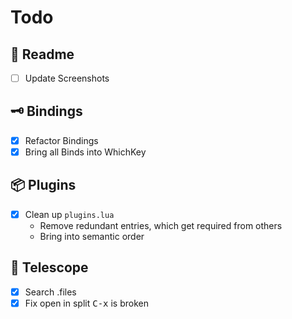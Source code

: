 # Todo

## 📄 Readme
- [ ] Update Screenshots

## 🗝  Bindings
- [x] Refactor Bindings
- [x] Bring all Binds into WhichKey

## 📦 Plugins
- [x] Clean up `plugins.lua`
    - Remove redundant entries, which get required from others
    - Bring into semantic order

## 🔭 Telescope 
- [x] Search .files
- [x] Fix open in split <kbd>C-x</kbd> is broken
